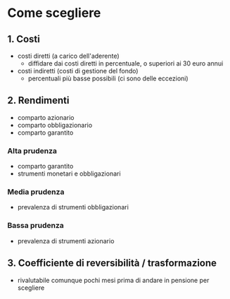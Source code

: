 # Come scegliere

## 1. Costi

* costi diretti (a carico dell'aderente)
  * diffidare dai costi diretti in percentuale, o superiori ai 30 euro annui
* costi indiretti (costi di gestione del fondo)
  * percentuali più basse possibili (ci sono delle eccezioni)

## 2. Rendimenti

* comparto azionario
* comparto obbligazionario
* comparto garantito&#x20;

### Alta prudenza

* comparto garantito
* strumenti monetari e obbligazionari

### Media prudenza

* prevalenza di strumenti obbligazionari

### Bassa prudenza

* prevalenza di strumenti azionario

## 3. C**oefficiente** di reversibilità / trasformazione

* rivalutabile comunque pochi mesi prima di andare in pensione per scegliere&#x20;




